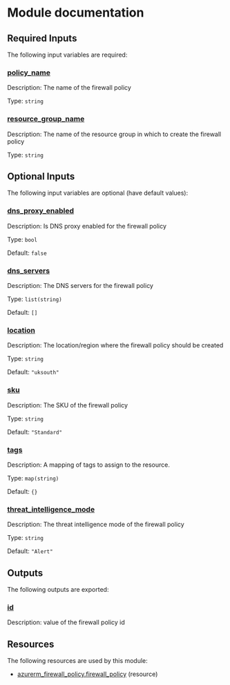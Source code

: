 # Module documentation

## Required Inputs

The following input variables are required:

### <a name="input_policy_name"></a> [policy\_name](#input\_policy\_name)

Description: The name of the firewall policy

Type: `string`

### <a name="input_resource_group_name"></a> [resource\_group\_name](#input\_resource\_group\_name)

Description: The name of the resource group in which to create the firewall policy

Type: `string`

## Optional Inputs

The following input variables are optional (have default values):

### <a name="input_dns_proxy_enabled"></a> [dns\_proxy\_enabled](#input\_dns\_proxy\_enabled)

Description: Is DNS proxy enabled for the firewall policy

Type: `bool`

Default: `false`

### <a name="input_dns_servers"></a> [dns\_servers](#input\_dns\_servers)

Description: The DNS servers for the firewall policy

Type: `list(string)`

Default: `[]`

### <a name="input_location"></a> [location](#input\_location)

Description: The location/region where the firewall policy should be created

Type: `string`

Default: `"uksouth"`

### <a name="input_sku"></a> [sku](#input\_sku)

Description: The SKU of the firewall policy

Type: `string`

Default: `"Standard"`

### <a name="input_tags"></a> [tags](#input\_tags)

Description: A mapping of tags to assign to the resource.

Type: `map(string)`

Default: `{}`

### <a name="input_threat_intelligence_mode"></a> [threat\_intelligence\_mode](#input\_threat\_intelligence\_mode)

Description: The threat intelligence mode of the firewall policy

Type: `string`

Default: `"Alert"`

## Outputs

The following outputs are exported:

### <a name="output_id"></a> [id](#output\_id)

Description: value of the firewall policy id
## Resources

The following resources are used by this module:

- [azurerm_firewall_policy.firewall_policy](https://registry.terraform.io/providers/hashicorp/azurerm/latest/docs/resources/firewall_policy) (resource)
